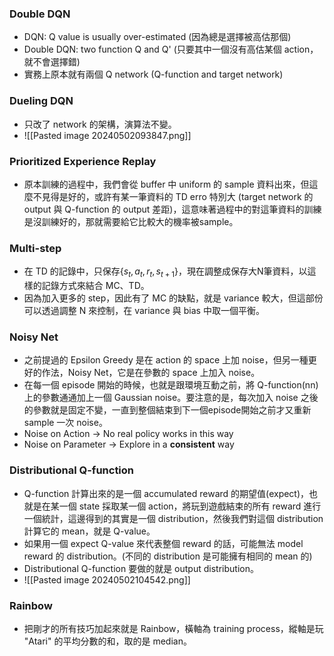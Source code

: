 ### Double DQN

* DQN: Q value is usually over-estimated (因為總是選擇被高估那個)
* Double DQN: two function Q and Q' (只要其中一個沒有高估某個 action，就不會選擇錯)
* 實務上原本就有兩個 Q network (Q-function and target network)

### Dueling DQN

* 只改了 network 的架構，演算法不變。
* ![[Pasted image 20240502093847.png]]
### Prioritized Experience Replay

* 原本訓練的過程中，我們會從 buffer 中 uniform 的 sample 資料出來，但這麼不見得是好的，或許有某一筆資料的 TD erro 特別大 (target network 的 output 與 Q-function 的 output 差距)，這意味著過程中的對這筆資料的訓練是沒訓練好的，那就需要給它比較大的機率被sample。 

### Multi-step

* 在 TD 的記錄中，只保存{$s_t, a_t, r_t, s_{t+1}$}，現在調整成保存大N筆資料，以這樣的記錄方式來結合 MC、TD。
* 因為加入更多的 step，因此有了 MC 的缺點，就是 variance 較大，但這部份可以透過調整 N 來控制，在 variance 與 bias 中取一個平衡。

### Noisy Net

* 之前提過的 Epsilon Greedy 是在 action 的 space 上加 noise，但另一種更好的作法，Noisy Net，它是在參數的 space 上加入 noise。
* 在每一個 episode 開始的時候，也就是跟環境互動之前，將 Q-function(nn) 上的參數通通加上一個 Gaussian noise。要注意的是，每次加入 noise 之後的參數就是固定不變，一直到整個結束到下一個episode開始之前才又重新 sample 一次 noise。
* Noise on Action → No real policy works in this way
* Noise on Parameter → Explore in a **consistent** way

### Distributional Q-function

* Q-function 計算出來的是一個 accumulated reward 的期望值(expect)，也就是在某一個 state 採取某一個 action，將玩到遊戲結束的所有 reward 進行一個統計，這邊得到的其實是一個 distribution，然後我們對這個 distribution 計算它的 mean，就是 Q-value。
* 如果用一個 expect Q-value 來代表整個 reward 的話，可能無法 model reward 的 distribution。(不同的 distribution 是可能擁有相同的 mean 的)
* Distributional Q-function 要做的就是 output distribution。
* ![[Pasted image 20240502104542.png]]
### Rainbow

* 把剛才的所有技巧加起來就是 Rainbow，橫軸為 training process，縱軸是玩 "Atari" 的平均分數的和，取的是 median。